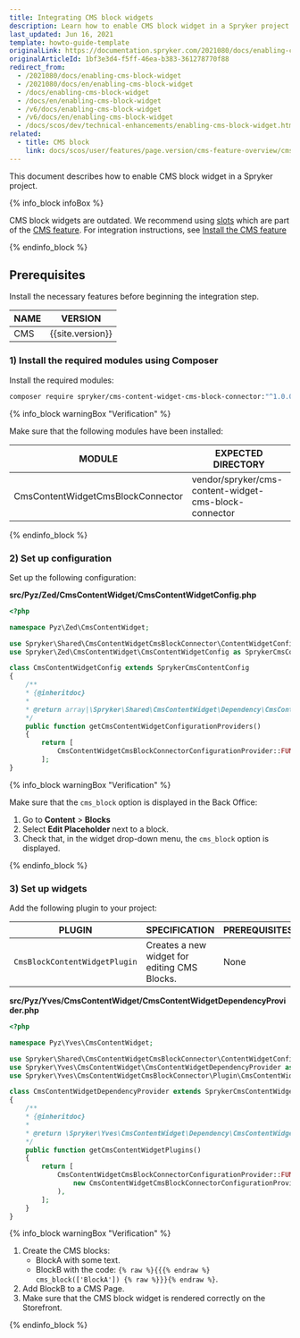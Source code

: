 ```yaml
---
title: Integrating CMS block widgets
description: Learn how to enable CMS block widget in a Spryker project.
last_updated: Jun 16, 2021
template: howto-guide-template
originalLink: https://documentation.spryker.com/2021080/docs/enabling-cms-block-widget
originalArticleId: 1bf3e3d4-f5ff-46ea-b383-361278770f88
redirect_from:
  - /2021080/docs/enabling-cms-block-widget
  - /2021080/docs/en/enabling-cms-block-widget
  - /docs/enabling-cms-block-widget
  - /docs/en/enabling-cms-block-widget
  - /v6/docs/enabling-cms-block-widget
  - /v6/docs/en/enabling-cms-block-widget
  - /docs/scos/dev/technical-enhancements/enabling-cms-block-widget.html
related:
  - title: CMS block
    link: docs/scos/user/features/page.version/cms-feature-overview/cms-blocks-overview.html
---
```


This document describes how to enable CMS block widget in a Spryker project.

{% info_block infoBox %}

CMS block widgets are outdated. We recommend using [slots](/docs/pbc/all/content-management-system/{{site.version}}/base-shop/cms-feature-overview/templates-and-slots-overview.html#slot) which are part of the [CMS feature](/docs/pbc/all/content-management-system/{{site.version}}/base-shop/cms-feature-overview/cms-feature-overview.html). For integration instructions, see [Install the CMS feature](/docs/pbc/all/content-management-system/{{site.version}}/base-shop/install-and-upgrade/install-features/install-the-cms-feature.html)

{% endinfo_block %}

## Prerequisites

Install the necessary features before beginning the integration step.

| NAME | VERSION |
| --- | --- |
| CMS | {{site.version}} |

### 1) Install the required modules using Composer

Install the required modules:

```bash
composer require spryker/cms-content-widget-cms-block-connector:"^1.0.0" --update-with-dependencie
```

{% info_block warningBox "Verification" %}

Make sure that the following modules have been installed:

| MODULE | EXPECTED DIRECTORY |
|---|---|
| CmsContentWidgetCmsBlockConnector| vendor/spryker/cms-content-widget-cms-block-connector|

{% endinfo_block %}

### 2) Set up configuration

Set up the following configuration:

**src/Pyz/Zed/CmsContentWidget/CmsContentWidgetConfig.php**

```php
<?php

namespace Pyz\Zed\CmsContentWidget;

use Spryker\Shared\CmsContentWidgetCmsBlockConnector\ContentWidgetConfigurationProvider\CmsContentWidgetCmsBlockConnectorConfigurationProvider;
use Spryker\Zed\CmsContentWidget\CmsContentWidgetConfig as SprykerCmsContentConfig;

class CmsContentWidgetConfig extends SprykerCmsContentConfig
{
	/**
	* {@inheritdoc}
	*
	* @return array|\Spryker\Shared\CmsContentWidget\Dependency\CmsContentWidgetConfigurationProviderInterface[]
	*/
	public function getCmsContentWidgetConfigurationProviders()
	{
		return [
			CmsContentWidgetCmsBlockConnectorConfigurationProvider::FUNCTION_NAME => new CmsContentWidgetCmsBlockConnectorConfigurationProvider(),
		];
}
```

{% info_block warningBox "Verification" %}

Make sure that the `cms_block` option is displayed in the Back Office:

1. Go to **Content** > **Blocks**
2. Select **Edit Placeholder** next to a block.
3. Check that, in the widget drop-down menu, the `cms_block` option is displayed.

{% endinfo_block %}

### 3) Set up widgets

Add the following plugin to your project:

|PLUGIN  | SPECIFICATION | PREREQUISITES | NAMESPACE |
| --- | --- | --- | --- |
|  `CmsBlockContentWidgetPlugin`| Creates a new widget for editing CMS Blocks. |None  | `Spryker\Yves\CmsContentWidgetCmsBlockConnector\Plugin` |

**src/Pyz/Yves/CmsContentWidget/CmsContentWidgetDependencyProvider.php**

```php
<?php

namespace Pyz\Yves\CmsContentWidget;

use Spryker\Shared\CmsContentWidgetCmsBlockConnector\ContentWidgetConfigurationProvider\CmsContentWidgetCmsBlockConnectorConfigurationProvider;
use Spryker\Yves\CmsContentWidget\CmsContentWidgetDependencyProvider as SprykerCmsContentWidgetDependencyProvider;
use Spryker\Yves\CmsContentWidgetCmsBlockConnector\Plugin\CmsContentWidget\CmsBlockContentWidgetPlugin;

class CmsContentWidgetDependencyProvider extends SprykerCmsContentWidgetDependencyProvider
{
	/**
	* {@inheritdoc}
	*
	* @return \Spryker\Yves\CmsContentWidget\Dependency\CmsContentWidgetPluginInterface[]
	*/
	public function getCmsContentWidgetPlugins()
	{
		return [
			CmsContentWidgetCmsBlockConnectorConfigurationProvider::FUNCTION_NAME => new CmsBlockContentWidgetPlugin(
				new CmsContentWidgetCmsBlockConnectorConfigurationProvider()
			),
		];
	}
}
```

{% info_block warningBox "Verification" %}

1. Create the CMS blocks:
    * BlockA with some text.
    * BlockB with the code: `{% raw %}{{{% endraw %} cms_block(['BlockA']) {% raw %}}}{% endraw %}`.    
2. Add BlockB to a CMS Page.
3. Make sure that the CMS block widget is rendered correctly on the Storefront.

{% endinfo_block %}
